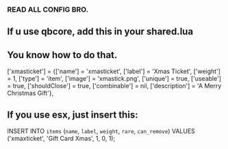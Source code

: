 ### READ ALL CONFIG BRO.


## If u use qbcore, add this in your shared.lua
## You know how to do that.


['xmasticket'] 	= {['name'] = 'xmasticket', ['label'] = 'Xmas Ticket', ['weight'] = 1, ['type'] = 'item', ['image'] = 'xmastick.png', 			['unique'] = true, ['useable'] = true, 	['shouldClose'] = true,    ['combinable'] = nil,   ['description'] = 'A Merry Christmas Gift'},


## If you use esx, just insert this:

INSERT INTO `items` (`name`, `label`, `weight`, `rare`, `can_remove`) VALUES ('xmaxticket', 'Gift Card Xmas', 1, 0, 1); 
